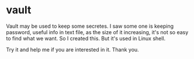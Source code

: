 # vault

Vault may be used to keep some secretes. I saw some one is keeping password, useful info in text file, 
as the size of it increasing, it's not so easy to find what we want. So I created this. But it's used
in Linux shell.

Try it and help me if you are interested in it. Thank you.
